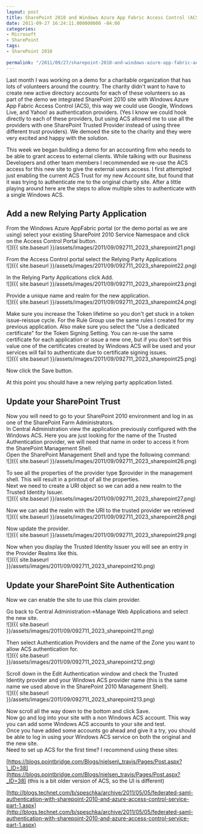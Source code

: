 ```yaml
---
layout: post
title: SharePoint 2010 and Windows Azure App Fabric Access Control (ACS)
date: 2011-09-27 16:24:11.000000000 -04:00
categories:
- Microsoft
- SharePoint
tags:
- SharePoint 2010
  
permalink: "/2011/09/27/sharepoint-2010-and-windows-azure-app-fabric-access-control-acs/"
---
```

Last month I was working on a demo for a charitable organization that has lots of volunteers around the country. The charity didn't want to have to create new active directory accounts for each of these volunteers so as part of the demo we integrated SharePoint 2010 site with Windows Azure App Fabric Access Control (ACS), this way we could use Google, Windows Live, and Yahoo! as authentication providers. (Yes I know we could hook directly to each of these providers, but using ACS allowed me to use all the providers with one SharePoint Trusted Provider instead of using three different trust providers). We demoed the site to the charity and they were very excited and happy with the solution.

This week we began building a demo for an accounting firm who needs to be able to grant access to external clients. While talking with our Business Developers and other team members I recommended we re-use the ACS access for this new site to give the external users access. I first attempted just enabling the current ACS Trust for my new Account site, but found that it was trying to authenticate me to the original charity site. After a little playing around here are the steps to allow multiple sites to authenticate with a single Windows ACS.

## Add a new Relying Party Application

From the Windows Azure AppFabric portal (or the demo portal as we are using) select your existing SharePoint 2010 Service Namespace and click on the Access Control Portal button.  
 ![]({{ site.baseurl }}/assets/images/2011/09/092711_2023_sharepoint21.png)

From the Access Control portal select the Relying Party Applications  
 ![]({{ site.baseurl }}/assets/images/2011/09/092711_2023_sharepoint22.png)  
  
In the Relying Party Applications click Add.  
 ![]({{ site.baseurl }}/assets/images/2011/09/092711_2023_sharepoint23.png)  
  
Provide a unique name and realm for the new application.  
 ![]({{ site.baseurl }}/assets/images/2011/09/092711_2023_sharepoint24.png)

Make sure you increase the Token lifetime so you don't get stuck in a token issue-reissue cycle. For the Rule Group use the same rules I created for my previous application. Also make sure you select the "Use a dedicated certificate" for the Token Signing Setting. You can re-use the same certificate for each application or issue a new one, but if you don't set this value one of the certificates created by Windows ACS will be used and your services will fail to authenticate due to certificate signing issues.  
 ![]({{ site.baseurl }}/assets/images/2011/09/092711_2023_sharepoint25.png)

Now click the Save button.

At this point you should have a new relying party application listed.

## Update your SharePoint Trust

Now you will need to go to your SharePoint 2010 environment and log in as one of the SharePoint Farm Administrators.  
In Central Administration view the application previously configured with the Windows ACS. Here you are just looking for the name of the Trusted Authentication provider, we will need that name in order to access it from the SharePoint Management Shell.  
Open the SharePoint Management Shell and type the following command:  
 ![]({{ site.baseurl }}/assets/images/2011/09/092711_2023_sharepoint26.png)  
  
To see all the properties of the provider type $provider in the management shell. This will result in a printout of all the properties.  
Next we need to create a URI object so we can add a new realm to the Trusted Identity Issuer.  
 ![]({{ site.baseurl }}/assets/images/2011/09/092711_2023_sharepoint27.png)  
  
Now we can add the realm with the URI to the trusted provider we retrieved  
 ![]({{ site.baseurl }}/assets/images/2011/09/092711_2023_sharepoint28.png)  
  
Now update the provider.  
 ![]({{ site.baseurl }}/assets/images/2011/09/092711_2023_sharepoint29.png)  
  
Now when you display the Trusted Identity Issuer you will see an entry in the Provider Realms like this.  
 ![]({{ site.baseurl }}/assets/images/2011/09/092711_2023_sharepoint210.png)

## Update your SharePoint Site Authentication

Now we can enable the site to use this claim provider.

Go back to Central Administration-\>Manage Web Applications and select the new site.  
 ![]({{ site.baseurl }}/assets/images/2011/09/092711_2023_sharepoint211.png)  
  
Then select Authentication Providers and the name of the Zone you want to allow ACS authentication for.  
 ![]({{ site.baseurl }}/assets/images/2011/09/092711_2023_sharepoint212.png)  
  
Scroll down in the Edit Authentication window and check the Trusted Identity provider and your Windows ACS provider name (this is the same name we used above in the SharePoint 2010 Management Shell).  
 ![]({{ site.baseurl }}/assets/images/2011/09/092711_2023_sharepoint213.png)  
  
Now scroll all the way down to the bottom and click Save.  
Now go and log into your site with a non Windows ACS account. This way you can add some Windows ACS accounts to your site and test.  
Once you have added some accounts go ahead and give it a try, you should be able to log in using your Windows ACS service on both the original and the new site.  
Need to set up ACS for the first time? I recommend using these sites:

[https://blogs.pointbridge.com/Blogs/nielsen\_travis/Pages/Post.aspx?\_ID=38](https://blogs.pointbridge.com/Blogs/nielsen_travis/Pages/Post.aspx?_ID=38) (this is a bit older version of ACS, so the UI is different)

[http://blogs.technet.com/b/speschka/archive/2011/05/05/federated-saml-authentication-with-sharepoint-2010-and-azure-access-control-service-part-1.aspx](http://blogs.technet.com/b/speschka/archive/2011/05/05/federated-saml-authentication-with-sharepoint-2010-and-azure-access-control-service-part-1.aspx)

